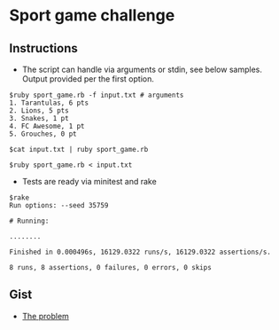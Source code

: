 # Sport game challenge

## Instructions
- The script can handle via arguments or stdin, see below samples. Output provided per the first option.

```shell
$ruby sport_game.rb -f input.txt # arguments
1. Tarantulas, 6 pts
2. Lions, 5 pts
3. Snakes, 1 pt
4. FC Awesome, 1 pt
5. Grouches, 0 pt

$cat input.txt | ruby sport_game.rb

$ruby sport_game.rb < input.txt
```

- Tests are ready via minitest and rake

```shell
$rake
Run options: --seed 35759

# Running:

........

Finished in 0.000496s, 16129.0322 runs/s, 16129.0322 assertions/s.

8 runs, 8 assertions, 0 failures, 0 errors, 0 skips
```

## Gist
- [The problem](https://gist.github.com/longthanhtran/a6476eb90fe02d0166c9933cb5526914)
